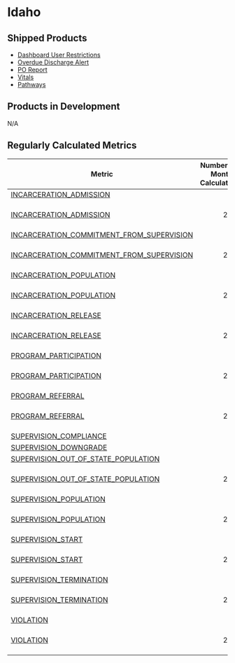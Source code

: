 # Idaho

## Shipped Products

  - [Dashboard User Restrictions](../products/dashboard_user_restrictions/dashboard_user_restrictions_summary.md)
  - [Overdue Discharge Alert](../products/overdue_discharge_alert/overdue_discharge_alert_summary.md)
  - [PO Report](../products/po_report/po_report_summary.md)
  - [Vitals](../products/vitals/vitals_summary.md)
  - [Pathways](../products/pathways/pathways_summary.md)

## Products in Development

N/A

## Regularly Calculated Metrics

|                                                        **Metric**                                                        |**Number of Months Calculated**|**Calculation Frequency**|
|--------------------------------------------------------------------------------------------------------------------------|------------------------------:|-------------------------|
|[INCARCERATION_ADMISSION](../metrics/incarceration/incarceration_admission_metrics.md)                                    |                             36|daily                    |
|[INCARCERATION_ADMISSION](../metrics/incarceration/incarceration_admission_metrics.md)                                    |                            240|triggered by code changes|
|[INCARCERATION_COMMITMENT_FROM_SUPERVISION](../metrics/incarceration/incarceration_commitment_from_supervision_metrics.md)|                             36|daily                    |
|[INCARCERATION_COMMITMENT_FROM_SUPERVISION](../metrics/incarceration/incarceration_commitment_from_supervision_metrics.md)|                            240|triggered by code changes|
|[INCARCERATION_POPULATION](../metrics/incarceration/incarceration_population_metrics.md)                                  |                             36|daily                    |
|[INCARCERATION_POPULATION](../metrics/incarceration/incarceration_population_metrics.md)                                  |                            240|triggered by code changes|
|[INCARCERATION_RELEASE](../metrics/incarceration/incarceration_release_metrics.md)                                        |                             36|daily                    |
|[INCARCERATION_RELEASE](../metrics/incarceration/incarceration_release_metrics.md)                                        |                            240|triggered by code changes|
|[PROGRAM_PARTICIPATION](../metrics/program/program_participation_metrics.md)                                              |                             36|daily                    |
|[PROGRAM_PARTICIPATION](../metrics/program/program_participation_metrics.md)                                              |                            240|triggered by code changes|
|[PROGRAM_REFERRAL](../metrics/program/program_referral_metrics.md)                                                        |                             36|daily                    |
|[PROGRAM_REFERRAL](../metrics/program/program_referral_metrics.md)                                                        |                            240|triggered by code changes|
|[SUPERVISION_COMPLIANCE](../metrics/supervision/supervision_case_compliance_metrics.md)                                   |                             36|daily                    |
|[SUPERVISION_DOWNGRADE](../metrics/supervision/supervision_downgrade_metrics.md)                                          |                             36|daily                    |
|[SUPERVISION_OUT_OF_STATE_POPULATION](../metrics/supervision/supervision_out_of_state_population_metrics.md)              |                             36|daily                    |
|[SUPERVISION_OUT_OF_STATE_POPULATION](../metrics/supervision/supervision_out_of_state_population_metrics.md)              |                            240|triggered by code changes|
|[SUPERVISION_POPULATION](../metrics/supervision/supervision_population_metrics.md)                                        |                             36|daily                    |
|[SUPERVISION_POPULATION](../metrics/supervision/supervision_population_metrics.md)                                        |                            240|triggered by code changes|
|[SUPERVISION_START](../metrics/supervision/supervision_start_metrics.md)                                                  |                             36|daily                    |
|[SUPERVISION_START](../metrics/supervision/supervision_start_metrics.md)                                                  |                            240|triggered by code changes|
|[SUPERVISION_TERMINATION](../metrics/supervision/supervision_termination_metrics.md)                                      |                             36|daily                    |
|[SUPERVISION_TERMINATION](../metrics/supervision/supervision_termination_metrics.md)                                      |                            240|triggered by code changes|
|[VIOLATION](../metrics/violation/violation_with_response_metrics.md)                                                      |                             36|daily                    |
|[VIOLATION](../metrics/violation/violation_with_response_metrics.md)                                                      |                            240|triggered by code changes|
